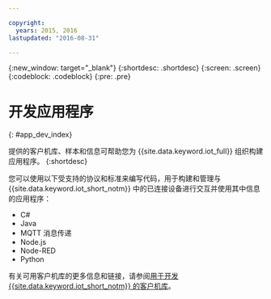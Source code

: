 ```yaml
---

copyright:
  years: 2015, 2016
lastupdated: "2016-08-31"

---
```


{:new_window: target="_blank"}
{:shortdesc: .shortdesc}
{:screen: .screen}
{:codeblock: .codeblock}
{:pre: .pre}

# 开发应用程序
{: #app_dev_index}

提供的客户机库、样本和信息可帮助您为 {{site.data.keyword.iot_full}} 组织构建应用程序。
{:shortdesc}

您可以使用以下受支持的协议和标准来编写代码，用于构建和管理与 {{site.data.keyword.iot_short_notm}} 中的已连接设备进行交互并使用其中信息的应用程序：

- C#
- Java
- MQTT 消息传递
- Node.js
- Node-RED
- Python

有关可用客户机库的更多信息和链接，请参阅[用于开发 {{site.data.keyword.iot_short_notm}} 的客户机库](../iot_platform_client_lib.html)。
